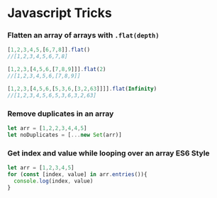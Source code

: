 # Javascript Tricks

### Flatten an array of arrays with ```.flat(depth)``` 


```js 
[1,2,3,4,5,[6,7,8]].flat()
//[1,2,3,4,5,6,7,8]

[1,2,3,[4,5,6,[7,8,9]]].flat(2)
//[1,2,3,4,5,6,[7,8,9]]

[1,2,3,[4,5,6,[5,3,6,[3,2,63]]]].flat(Infinity)
//[1,2,3,4,5,6,5,3,6,3,2,63]
```

### Remove duplicates in an array
```js
let arr = [1,2,2,3,4,4,5]
let noDuplicates = [...new Set(arr)]
```

### Get index and value while looping over an array ES6 Style
```js
let arr = [1,2,3,4,5]
for (const [index, value] in arr.entries()){
  console.log(index, value)
}
```
